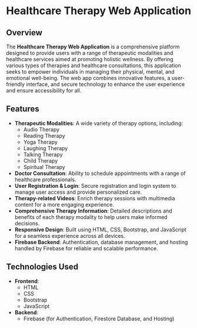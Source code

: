 # Healthcare Therapy Web Application

## Overview

The **Healthcare Therapy Web Application** is a comprehensive platform designed to provide users with a range of therapeutic modalities and healthcare services aimed at promoting holistic wellness. By offering various types of therapies and healthcare consultations, this application seeks to empower individuals in managing their physical, mental, and emotional well-being. The web app combines innovative features, a user-friendly interface, and secure technology to enhance the user experience and ensure accessibility for all.

## Features

- **Therapeutic Modalities**: A wide variety of therapy options, including:
  - Audio Therapy
  - Reading Therapy
  - Yoga Therapy
  - Laughing Therapy
  - Talking Therapy
  - Child Therapy
  - Spiritual Therapy
- **Doctor Consultation**: Ability to schedule appointments with a range of healthcare professionals.
- **User Registration & Login**: Secure registration and login system to manage user access and provide personalized care.
- **Therapy-related Videos**: Enrich therapy sessions with multimedia content for a more engaging experience.
- **Comprehensive Therapy Information**: Detailed descriptions and benefits of each therapy modality to help users make informed decisions.
- **Responsive Design**: Built using HTML, CSS, Bootstrap, and JavaScript for a seamless experience across all devices.
- **Firebase Backend**: Authentication, database management, and hosting handled by Firebase for reliable and scalable performance.

## Technologies Used

- **Frontend**:
  - HTML
  - CSS
  - Bootstrap
  - JavaScript
- **Backend**:
  - Firebase (for Authentication, Firestore Database, and Hosting)
  
